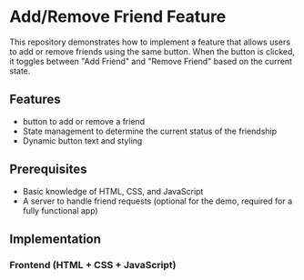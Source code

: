 # Add/Remove Friend Feature

This repository demonstrates how to implement a feature that allows users to add or remove friends using the same button. When the button is clicked, it toggles between "Add Friend" and "Remove Friend" based on the current state.

## Features

- button to add or remove a friend
- State management to determine the current status of the friendship
- Dynamic button text and styling

## Prerequisites

- Basic knowledge of HTML, CSS, and JavaScript
- A server to handle friend requests (optional for the demo, required for a fully functional app)

## Implementation

### Frontend (HTML + CSS + JavaScript)
